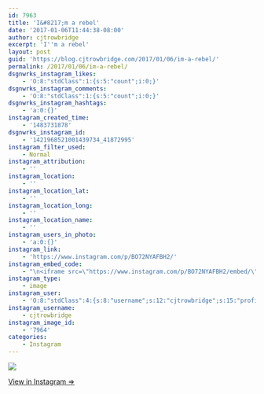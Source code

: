```yaml
---
id: 7963
title: 'I&#8217;m a rebel'
date: '2017-01-06T11:44:38-08:00'
author: cjtrowbridge
excerpt: 'I''m a rebel'
layout: post
guid: 'https://blog.cjtrowbridge.com/2017/01/06/im-a-rebel/'
permalink: /2017/01/06/im-a-rebel/
dsgnwrks_instagram_likes:
    - 'O:8:"stdClass":1:{s:5:"count";i:0;}'
dsgnwrks_instagram_comments:
    - 'O:8:"stdClass":1:{s:5:"count";i:0;}'
dsgnwrks_instagram_hashtags:
    - 'a:0:{}'
instagram_created_time:
    - '1483731878'
dsgnwrks_instagram_id:
    - '1421968521001439734_41872995'
instagram_filter_used:
    - Normal
instagram_attribution:
    - ''
instagram_location:
    - ''
instagram_location_lat:
    - ''
instagram_location_long:
    - ''
instagram_location_name:
    - ''
instagram_users_in_photo:
    - 'a:0:{}'
instagram_link:
    - 'https://www.instagram.com/p/BO72NYAFBH2/'
instagram_embed_code:
    - "\n<iframe src=\"https://www.instagram.com/p/BO72NYAFBH2/embed/\" width=\"612\" height=\"710\" frameborder=\"0\" scrolling=\"no\" allowtransparency=\"true\" class=\"insta-image-embed\"></iframe>\n"
instagram_type:
    - image
instagram_user:
    - 'O:8:"stdClass":4:{s:8:"username";s:12:"cjtrowbridge";s:15:"profile_picture";s:96:"https://scontent.cdninstagram.com/t51.2885-19/s150x150/13724650_1188772791164794_142557231_a.jpg";s:2:"id";s:8:"41872995";s:9:"full_name";s:13:"CJ Trowbridge";}'
instagram_username:
    - cjtrowbridge
instagram_image_id:
    - '7964'
categories:
    - Instagram
---
```


[![](https://blog.cjtrowbridge.com/wp-content/uploads/2017/01/1483731878-1-1.jpg)](https://www.instagram.com/p/BO72NYAFBH2/)

[View in Instagram ⇒](https://www.instagram.com/p/BO72NYAFBH2/)